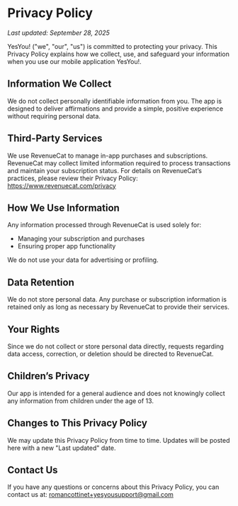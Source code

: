 # Privacy Policy

_Last updated: September 28, 2025_

YesYou! ("we", "our", "us") is committed to protecting your privacy. This Privacy Policy explains how we collect, use, and safeguard your information when you use our mobile application YesYou!.

## Information We Collect

We do not collect personally identifiable information from you.
The app is designed to deliver affirmations and provide a simple, positive experience without requiring personal data.

## Third-Party Services

We use RevenueCat to manage in-app purchases and subscriptions. RevenueCat may collect limited information required to process transactions and maintain your subscription status.
For details on RevenueCat’s practices, please review their Privacy Policy: https://www.revenuecat.com/privacy

## How We Use Information

Any information processed through RevenueCat is used solely for:

- Managing your subscription and purchases
- Ensuring proper app functionality

We do not use your data for advertising or profiling.

## Data Retention

We do not store personal data. Any purchase or subscription information is retained only as long as necessary by RevenueCat to provide their services.

## Your Rights

Since we do not collect or store personal data directly, requests regarding data access, correction, or deletion should be directed to RevenueCat.

## Children’s Privacy

Our app is intended for a general audience and does not knowingly collect any information from children under the age of 13.

## Changes to This Privacy Policy

We may update this Privacy Policy from time to time. Updates will be posted here with a new "Last updated" date.

## Contact Us

If you have any questions or concerns about this Privacy Policy, you can contact us at:
romancottinet+yesyousupport@gmail.com